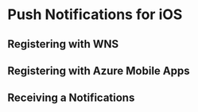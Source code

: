 # Push Notifications for iOS

## Registering with WNS

## Registering with Azure Mobile Apps

## Receiving a Notifications